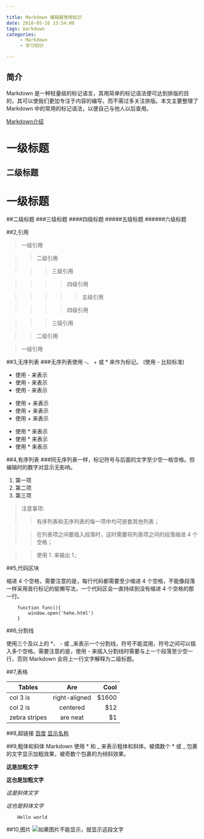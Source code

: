 ```yaml
---

title: Markdown 编辑器常用知识
date: 2018-05-16 13:54:08
tags: markdown
categories: 
     - Markdown
     - 学习知识

---
```



## 简介
Markdown 是一种轻量级的标记语言，其用简单的标记语法便可达到排版的目的，其可以使我们更加专注于内容的编写，而不需过多关注排版。本文主要整理了 Markdown 中的常用的标记语法，以便自己与他人以后查用。

<!-- more -->

[Markdown介绍](https://baoyuzhang.github.io/2017/05/05/%E3%80%90Hexo%E6%90%AD%E5%BB%BA%E7%8B%AC%E7%AB%8B%E5%8D%9A%E5%AE%A2%E5%85%A8%E7%BA%AA%E5%BD%95%E3%80%91%EF%BC%88%E4%BA%8C%EF%BC%89%E4%BD%BF%E7%94%A8Markdown/ "Markdown介绍")


一级标题
==============================

二级标题
------------

# 一级标题
##二级标题
###三级标题
####四级标题
#####五级标题
######六级标题


##2,引用
>一级引用

>>二级引用

>>>三级引用

>>>>四级引用

>>>>>五级引用

>>>>四级引用

>>>三级引用

>>二级引用

>一级引用

##3,无序列表
###无序列表使用 -、 + 或 * 来作为标记。 (使用 - 比较标准)
- 使用 - 来表示
- 使用 - 来表示
- 使用 - 来表示

+ 使用 + 来表示
+ 使用 + 来表示
+ 使用 + 来表示

* 使用 * 来表示
* 使用 * 来表示
* 使用 * 来表示

##4,有序列表
###同无序列表一样，标记符号与后面的文字至少空一格空格。但编辑时的数字对显示无影响。
1. 第一项
2. 第二项
3. 第三项

>注意事项:
>>有序列表和无序列表的每一项中均可嵌套其他列表；

>>在列表项之间要插入段落时，这时需要将列表项之间的段落缩进 4 个空格；

>>使用 1\. 来输出 1.;

##5,代码区块

缩进 4 个空格，需要注意的是，每行代码都需要至少缩进 4 个空格，不能像段落一样采用首行标记的偷懒写法，一个代码区会一直持续到没有缩进 4 个空格的那一行。

		function func(){
			window.open('hehe.html')
		}

##6,分割线

使用三个及以上的 *、 - 或 _来表示一个分割线，符号不能混用，符号之间可以插入多个空格。需要注意的是，使用 - 来插入分割线时需要与上一个段落至少空一行，否则 Markdown 会将上一行文字解释为二级标题。

##7,表格

 Tables        | Are           | Cool  
 ------------- |:-------------:| -----:
 col 3 is      | right-aligned | $1600
 col 2 is      | centered      |   $12
 zebra stripes | are neat      |    $1

##8,超链接
[百度](http://www.baidu.com)  [显示名称](链接地址)

##9,粗体和斜体
Markdown 使用 * 和 _ 来表示粗体和斜体。被偶数个 * 或 _ 包裹的文字显示加粗效果，被奇数个包裹的为倾斜效果。

**这是加粗文字**

__这也是加粗文字__

*这是斜体文字*

_这也是斜体文字_

        Hello world

##10,图片
![如果图片不能显示，就显示这段文字](http://img.sfw.cn/admin/w/news/uploadfile/20131216/20131216151702854/C1DE509D-AD11-72A1-3E61-19052E38AEA2.jpg)
